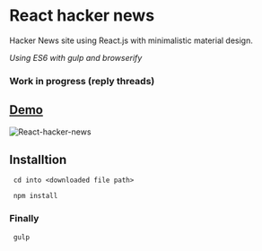# React hacker news

Hacker News site using React.js with minimalistic material design.

*Using ES6 with gulp and browserify*

### Work in progress (reply threads)

## [Demo](http://gokulkrishh.github.io/demo/hacker-news/)

![React-hacker-news](https://github.com/gokulkrishh/React-hacker-news/raw/master/app/images/screenshot.png "React hacker news")

## Installtion

```
 cd into <downloaded file path>
```

```
 npm install
```

### Finally

```
 gulp
```


